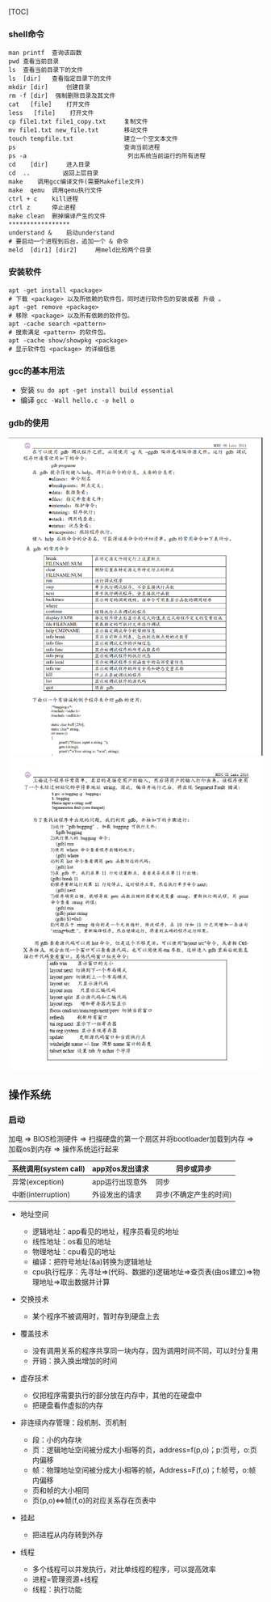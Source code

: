 [TOC]
### shell命令
```shell
man printf  查询该函数
pwd 查看当前目录
ls  查看当前目录下的文件
ls  [dir]   查看指定目录下的文件
mkdir [dir]     创建目录
rm -f [dir]  强制删除目录及其文件
cat   [file]    打开文件
less   [file]    打开文件
cp file1.txt file1_copy.txt     复制文件
mv file1.txt new_file.txt       移动文件
touch tempfile.txt              建立一个空文本文件
ps                              查询当前进程
ps -a                            列出系统当前运行的所有进程
cd    [dir]     进入目录
cd  ..         返回上层目录
make    调用gcc编译文件(需要Makefile文件)
make  qemu  调用qemu执行文件
ctrl + c    kill进程
ctrl z      停止进程
make clean  删掉编译产生的文件
*****************
understand &    启动understand
# 要启动一个进程到后台，追加一个 & 命令
meld  [dir1] [dir2]     用meld比较两个目录
```

### 安装软件
```shell
apt -get install <package>
# 下载 <package> 以及所依赖的软件包，同时进行软件包的安装或者 升级 。
apt -get remove <package>
# 移除 <package> 以及所有依赖的软件包。
apt -cache search <pattern>
# 搜索满足 <pattern> 的软件包。
apt -cache show/showpkg <package>
# 显示软件包 <package> 的详细信息
```
### gcc的基本用法
- 安装
`su do apt -get install build essential`
- 编译
`gcc -Wall hello.c -o hell o`

### gdb的使用

![](gdb1.png)
![](gdb2.jpg)

## 操作系统

### 启动
加电 => BIOS检测硬件 => 扫描硬盘的第一个扇区并将bootloader加载到内存 => 加载os到内存 => 操作系统运行起来

| 系统调用(system call) | app对os发出请求 | 同步或异步             |
| --------------------- | ---------------| -------------------- |
| 异常(exception)       | app运行出现意外 | 同步                  |
| 中断(interruption)    | 外设发出的请求  | 异步(不确定产生的时间) |

- 地址空间
  - 逻辑地址：app看见的地址，程序员看见的地址
  - 线性地址：os看见的地址
  - 物理地址：cpu看见的地址
  - 编译：把符号地址(&a)转换为逻辑地址
  - cpu执行程序：先寻址=>(代码、数据的)逻辑地址=>查页表(由os建立)=>物理地址=>取出数据并计算
- 交换技术
    - 某个程序不被调用时，暂时存到硬盘上去
- 覆盖技术
    - 没有调用关系的程序共享同一块内存，因为调用时间不同，可以时分复用
    - 开销：换入换出增加的时间

- 虚存技术
    - 仅把程序需要执行的部分放在内存中，其他的在硬盘中
    - 把硬盘看作虚拟的内存

- 非连续内存管理：段机制、页机制
    - 段：小的内存块
    - 页：逻辑地址空间被分成大小相等的页，address=f(p,o)；p:页号，o:页内偏移
    - 帧：物理地址空间被分成大小相等的帧，Address=F(f,o)；f:帧号，o:帧内偏移
    - 页和帧的大小相同
    - 页(p,o)<=>帧(f,o)的对应关系存在页表中

- 挂起
    - 把进程从内存转到外存


- 线程
    - 多个线程可以并发执行，对比单线程的程序，可以提高效率
    - 进程=管理资源+线程
    - 线程：执行功能